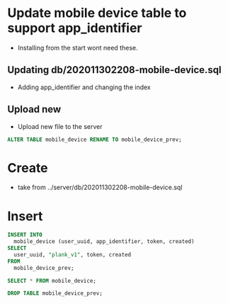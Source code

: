 # Update mobile device table to support app_identifier
- Installing from the start wont need these.

## Updating db/202011302208-mobile-device.sql
- Adding app_identifier and changing the index

## Upload new
- Upload new file to the server

```sql
ALTER TABLE mobile_device RENAME TO mobile_device_prev;
```

# Create
- take from ../server/db/202011302208-mobile-device.sql

# Insert

```sql
INSERT INTO
  mobile_device (user_uuid, app_identifier, token, created)
SELECT
  user_uuid, "plank_v1", token, created
FROM
  mobile_device_prev;
```

```sql
SELECT * FROM mobile_device;
```



```sql
DROP TABLE mobile_device_prev;
```
